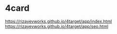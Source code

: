 # 4card
https://rizayevworks.github.io/4target/app/index.html <br>
https://rizayevworks.github.io/4target/app/seo.html
